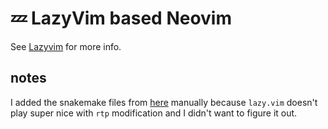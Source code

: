 # 💤 LazyVim based Neovim

See [Lazyvim](https://www.lazyvim.org/) for more info.


## notes

I added the snakemake files from [here](https://github.com/snakemake/snakemake/tree/main/misc/vim) manually because `lazy.vim` doesn't play super nice with `rtp` modification and I didn't want to figure it out.
